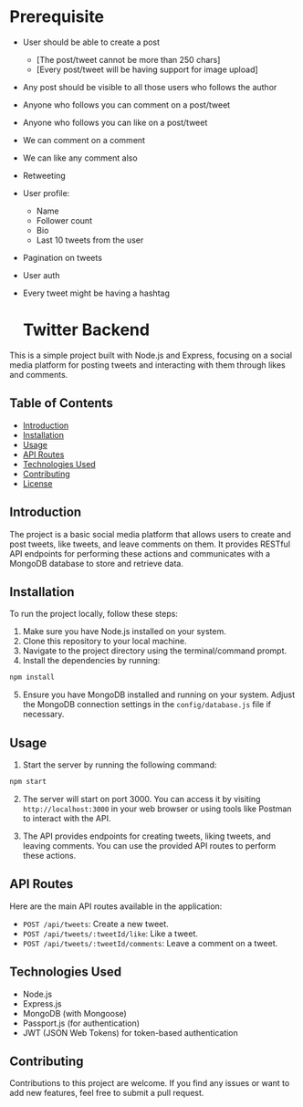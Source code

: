 # Prerequisite

- User should be able to create a post
    - [The post/tweet cannot be more than 250 chars]
    - [Every post/tweet will be having support for image upload]

- Any post should be visible to all those users who follows the author
- Anyone who follows you can comment on a post/tweet
- Anyone who follows you can like on a post/tweet
- We can comment on a comment
- We can like any comment also
- Retweeting

- User profile:
    - Name
    - Follower count
    - Bio 
    - Last 10 tweets from the user

- Pagination on tweets 
- User auth 

- Every tweet might be having a hashtag

  # Twitter Backend

This is a simple project built with Node.js and Express, focusing on a social media platform for posting tweets and interacting with them through likes and comments.

## Table of Contents

- [Introduction](#introduction)
- [Installation](#installation)
- [Usage](#usage)
- [API Routes](#api-routes)
- [Technologies Used](#technologies-used)
- [Contributing](#contributing)
- [License](#license)

## Introduction

The project is a basic social media platform that allows users to create and post tweets, like tweets, and leave comments on them. It provides RESTful API endpoints for performing these actions and communicates with a MongoDB database to store and retrieve data.

## Installation

To run the project locally, follow these steps:

1. Make sure you have Node.js installed on your system.
2. Clone this repository to your local machine.
3. Navigate to the project directory using the terminal/command prompt.
4. Install the dependencies by running:

```bash
npm install
```

5. Ensure you have MongoDB installed and running on your system. Adjust the MongoDB connection settings in the `config/database.js` file if necessary.

## Usage

1. Start the server by running the following command:

```bash
npm start
```

2. The server will start on port 3000. You can access it by visiting `http://localhost:3000` in your web browser or using tools like Postman to interact with the API.

3. The API provides endpoints for creating tweets, liking tweets, and leaving comments. You can use the provided API routes to perform these actions.

## API Routes

Here are the main API routes available in the application:

- `POST /api/tweets`: Create a new tweet.
- `POST /api/tweets/:tweetId/like`: Like a tweet.
- `POST /api/tweets/:tweetId/comments`: Leave a comment on a tweet.

## Technologies Used

- Node.js
- Express.js
- MongoDB (with Mongoose)
- Passport.js (for authentication)
- JWT (JSON Web Tokens) for token-based authentication

## Contributing

Contributions to this project are welcome. If you find any issues or want to add new features, feel free to submit a pull request.

  
